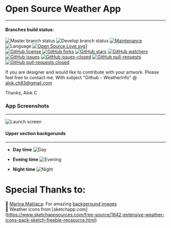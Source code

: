 # Open Source Weather App
------------------------------
#### Branches build status: 
![Master branch status](https://travis-ci.org/alokc83/WeatherInfo.svg?branch=master)
![Develop branch status](https://travis-ci.org/alokc83/WeatherInfo.svg?branch=develop)
[![Maintenance](https://img.shields.io/badge/Maintained%3F-yes-green.svg)](https://github.com/alokc83/WeatherInfo/graphs/commit-activity)
![Language](https://img.shields.io/badge/Language-Swift%204-orange.svg)
[![Open Source Love svg1](https://badges.frapsoft.com/os/v1/open-source.svg?v=103)](https://github.com/ellerbrock/open-source-badges/)
<br>
[![GitHub license](https://img.shields.io/github/license/alokc83/WeatherInfo.svg)](https://github.com/alokc83/WeatherInfo/blob/master/LICENSE)
[![GitHub forks](https://img.shields.io/github/forks/alokc83/WeatherInfo.svg?style=social&label=Fork&maxAge=2592000)](https://GitHub.com/alokc83/WeatherInfo/network/)
[![GitHub stars](https://img.shields.io/github/stars/alokc83/WeatherInfo.svg?style=social&label=Star&maxAge=2592000)](https://GitHub.com/alokc83/WeatherInfo/stargazers/)
[![GitHub watchers](https://img.shields.io/github/watchers/alokc83/WeatherInfo.svg?style=social&label=Watch&maxAge=2592000)](https://GitHub.com/alokc83/WeatherInfo/watchers/)
[![GitHub issues](https://img.shields.io/github/issues/alokc83/WeatherInfo.svg)](https://GitHub.com/alokc83/WeatherInfo/issues/)
[![GitHub issues-closed](https://img.shields.io/github/issues-closed/alokc83/WeatherInfo.svg)](https://GitHub.com/alokc83/WeatherInfo/issues?q=is%3Aissue+is%3Aclosed)
[![GitHub pull-requests](https://img.shields.io/github/issues-pr/alokc83/WeatherInfo.svg)](https://GitHub.com/alokc83/WeatherInfo/pull/)
[![GitHub pull-requests closed](https://img.shields.io/github/issues-pr-closed/alokc83/WeatherInfo.svg)](https://GitHub.com/alokc83/WeatherInfo/pull/)

If you are designer and would like to contribute with your artwork. Please feel free to contact me. 
With subject "Github - WeatherInfo" @ alok.ch83@gmail.com

Thanks,
Alok C

### App Screenshots
---------------------------
![Launch screen](https://github.com/alokc83/WeatherInfo/blob/master/AppScreenshots/LaunchScreen.png?raw=true)

#### Upper section backgorunds
------------------------------------
* **Day time** 
![Day](https://github.com/alokc83/WeatherInfo/blob/master/AppScreenshots/Sun-Day.png?raw=true)

* **Eveing time** 
![Evening](https://github.com/alokc83/WeatherInfo/blob/master/AppScreenshots/Blood-evening.png?raw=true)

* **Night time** 
![Night](https://github.com/alokc83/WeatherInfo/blob/master/AppScreenshots/Moon-night.png?raw=true)


# Special Thanks to: 
🏀 [Marina Matijaca](https://dribbble.com/Marina_Matijaca): For amazing [backgeround images](https://dribbble.com/shots/2227157-Free-iPhone-Backgrounds)
<br>
💎 Weather icons from [sketchapp.com] (https://www.sketchappsources.com/free-source/1842-extensive-weather-icons-pack-sketch-freebie-reosource.html)